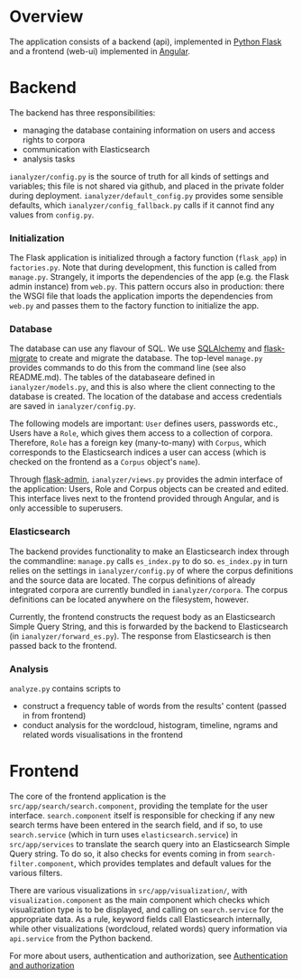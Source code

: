 # Overview

The application consists of a backend (api), implemented in [Python Flask](http://flask.pocoo.org/) and a frontend (web-ui) implemented in [Angular](https://angular.io/).

# Backend

The backend has three responsibilities: 
- managing the database containing information on users and access rights to corpora
- communication with Elasticsearch
- analysis tasks

`ianalyzer/config.py` is the source of truth for all kinds of settings and variables; this file is not shared via github, and placed in the private folder during deployment. `ianalyzer/default_config.py` provides some sensible defaults, which `ianalyzer/config_fallback.py` calls if it cannot find any values from `config.py`.

### Initialization
The Flask application is initialized through a factory function (`flask_app`) in `factories.py`. Note that during development, this function is called from `manage.py`. Strangely, it imports the dependencies of the app (e.g. the Flask admin instance) from `web.py`. This pattern occurs also in production: there the WSGI file that loads the application imports the dependencies from `web.py` and passes them to the factory function to initialize the app.

### Database
The database can use any flavour of SQL. We use [SQLAlchemy](https://www.sqlalchemy.org/) and [flask-migrate](https://flask-migrate.readthedocs.io/en/latest/) to create and migrate the database. The top-level `manage.py` provides commands to do this from the command line (see also README.md). The tables of the databaseare defined in `ianalyzer/models.py`, and this is also where the client connecting to the database is created. The location of the database and access credentials are saved in `ianalyzer/config.py`.

The following models are important: `User` defines users, passwords etc., Users have a `Role`, which gives them access to a collection of corpora. Therefore, `Role` has a foreign key (many-to-many) with `Corpus`, which corresponds to the Elasticsearch indices a user can access (which is checked on the frontend as a `Corpus` object's `name`).

Through [flask-admin](https://flask-admin.readthedocs.io/en/latest/), `ianalyzer/views.py` provides the admin interface of the application: Users, Role and Corpus objects can be created and edited. This interface lives next to the frontend provided through Angular, and is only accessible to superusers.

### Elasticsearch
The backend provides functionality to make an Elasticsearch index through the commandline: `manage.py` calls `es_index.py` to do so. `es_index.py` in turn relies on the settings in `ianalyzer/config.py` of where the corpus definitions and the source data are located. The corpus definitions of already integrated corpora are currently bundled in `ianalyzer/corpora`. The corpus definitions can be located anywhere on the filesystem, however.

Currently, the frontend constructs the request body as an Elasticsearch Simple Query String, and this is forwarded by the backend to Elasticsearch (in `ianalyzer/forward_es.py`). The response from Elasticsearch is then passed back to the frontend.

### Analysis
`analyze.py` contains scripts to
- construct a frequency table of words from the results' content (passed in from frontend)
- conduct analysis for the wordcloud, histogram, timeline, ngrams and related words visualisations in the frontend

# Frontend

The core of the frontend application is the `src/app/search/search.component`, providing the template for the user interface. `search.component` itself is responsible for checking if any new search terms have been entered in the search field, and if so, to use `search.service` (which in turn uses `elasticsearch.service`) in `src/app/services` to translate the search query into an Elasticsearch Simple Query string. To do so, it also checks for events coming in from `search-filter.component`, which provides templates and default values for the various filters.

There are various visualizations in `src/app/visualization/`, with `visualization.component` as the main component which checks which visualization type is to be displayed, and calling on `search.service` for the appropriate data. As a rule, keyword fields call Elasticsearch internally, while other visualizations (wordcloud, related words) query information via `api.service` from the Python backend.

For more about users, authentication and authorization, see [Authentication and authorization](./Authentication-and-authorization)
